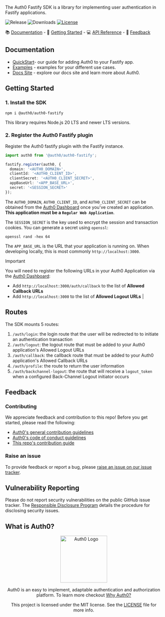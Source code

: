 The Auth0 Fastify SDK is a library for implementing user authentication in Fastify applications.

![Release](https://img.shields.io/npm/v/@auth0/auth0-fastify)
![Downloads](https://img.shields.io/npm/dw/@auth0/auth0-fastify)
[![License](https://img.shields.io/:license-mit-blue.svg?style=flat)](https://opensource.org/licenses/MIT)

📚 [Documentation](#documentation) - 🚀 [Getting Started](#getting-started) - 💻 [API Reference](https://auth0.github.io/auth0-fastify/) - 💬 [Feedback](#feedback)

## Documentation

- [QuickStart](https://auth0.com/docs/quickstart/webapp/fastify)- our guide for adding Auth0 to your Fastify app.
- [Examples](https://github.com/auth0/auth0-server-js/blob/main/packages/auth0-fastify/EXAMPLES.md) - examples for your different use cases.
- [Docs Site](https://auth0.com/docs) - explore our docs site and learn more about Auth0.

## Getting Started

### 1. Install the SDK

```shell
npm i @auth0/auth0-fastify
```

This library requires Node.js 20 LTS and newer LTS versions.

### 2. Register the Auth0 Fastify plugin

Register the Auth0 fastify plugin with the Fastify instance.


```ts
import auth0 from '@auth0/auth0-fastify';

fastify.register(auth0, {
  domain: '<AUTH0_DOMAIN>',
  clientId: '<AUTH0_CLIENT_ID>',
  clientSecret: '<AUTH0_CLIENT_SECRET>',
  appBaseUrl: '<APP_BASE_URL>',
  secret: '<SESSION_SECRET>'
});
```

The `AUTH0_DOMAIN`, `AUTH0_CLIENT_ID`, and `AUTH0_CLIENT_SECRET` can be obtained from the [Auth0 Dashboard](https://manage.auth0.com) once you've created an application. **This application must be a `Regular Web Application`**.

The `SESSION_SECRET` is the key used to encrypt the session and transaction cookies. You can generate a secret using `openssl`:

```shell
openssl rand -hex 64
```

The `APP_BASE_URL` is the URL that your application is running on. When developing locally, this is most commonly `http://localhost:3000`.

> [!IMPORTANT]  
> You will need to register the following URLs in your Auth0 Application via the [Auth0 Dashboard](https://manage.auth0.com):
>
> - Add `http://localhost:3000/auth/callback` to the list of **Allowed Callback URLs**
> - Add `http://localhost:3000` to the list of **Allowed Logout URLs**
                                                                                     |

## Routes

The SDK mounts 5 routes:

1. `/auth/login`: the login route that the user will be redirected to to initiate an authentication transaction
2. `/auth/logout`: the logout route that must be added to your Auth0 application's Allowed Logout URLs
3. `/auth/callback`: the callback route that must be added to your Auth0 application's Allowed Callback URLs
4. `/auth/profile`: the route to return the user information
5. `/auth/backchannel-logout`: the route that will receive a `logout_token` when a configured Back-Channel Logout initiator occurs

## Feedback

### Contributing

We appreciate feedback and contribution to this repo! Before you get started, please read the following:

- [Auth0's general contribution guidelines](https://github.com/auth0/open-source-template/blob/master/GENERAL-CONTRIBUTING.md)
- [Auth0's code of conduct guidelines](https://github.com/auth0/auth0-server-js/blob/main/CODE-OF-CONDUCT.md)
- [This repo's contribution guide](./CONTRIBUTING.md)

### Raise an issue

To provide feedback or report a bug, please [raise an issue on our issue tracker](https://github.com/auth0/auth0-server-js/issues).

## Vulnerability Reporting

Please do not report security vulnerabilities on the public GitHub issue tracker. The [Responsible Disclosure Program](https://auth0.com/responsible-disclosure-policy) details the procedure for disclosing security issues.

## What is Auth0?

<p align="center">
  <picture>
    <source media="(prefers-color-scheme: dark)" srcset="https://cdn.auth0.com/website/sdks/logos/auth0_dark_mode.png" width="150">
    <source media="(prefers-color-scheme: light)" srcset="https://cdn.auth0.com/website/sdks/logos/auth0_light_mode.png" width="150">
    <img alt="Auth0 Logo" src="https://cdn.auth0.com/website/sdks/logos/auth0_light_mode.png" width="150">
  </picture>
</p>
<p align="center">
  Auth0 is an easy to implement, adaptable authentication and authorization platform. To learn more checkout <a href="https://auth0.com/why-auth0">Why Auth0?</a>
</p>
<p align="center">
  This project is licensed under the MIT license. See the <a href="https://github.com/auth0/auth0-server-js/blob/main/packages/auth0-fastify/LICENSE"> LICENSE</a> file for more info.
</p>
